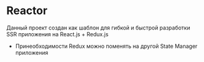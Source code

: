 # Reactor

Данный проект создан как шаблон для гибкой и быстрой разработки SSR приложения на React.js + Redux.js

- Принеобходимости Redux можно поменять на другой State Manager приложения

